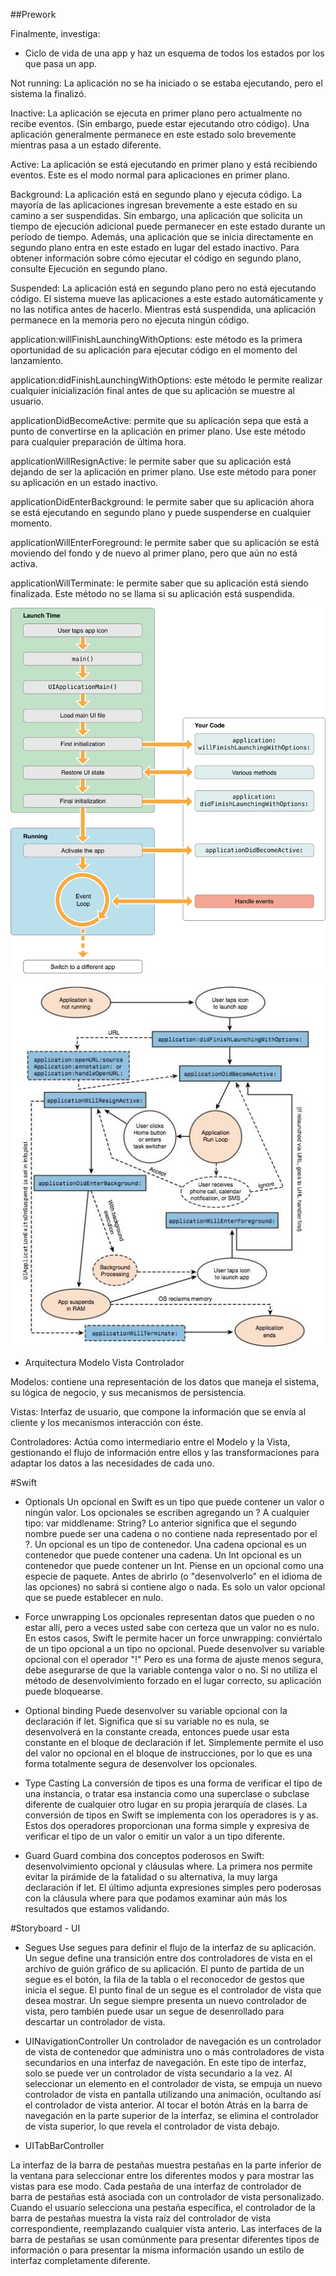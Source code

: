 ##Prework

Finalmente, investiga:
- Ciclo de vida de una app y haz un esquema de todos los estados por los que pasa un app.

Not running:
La aplicación no se ha iniciado o se estaba ejecutando, pero el sistema la finalizó.

Inactive:
La aplicación se ejecuta en primer plano pero actualmente no recibe eventos. (Sin embargo, puede estar ejecutando otro código). Una aplicación generalmente permanece en este estado solo brevemente mientras pasa a un estado diferente.

Active:
La aplicación se está ejecutando en primer plano y está recibiendo eventos. Este es el modo normal para aplicaciones en primer plano.

Background:
La aplicación está en segundo plano y ejecuta código. La mayoría de las aplicaciones ingresan brevemente a este estado en su camino a ser suspendidas. Sin embargo, una aplicación que solicita un tiempo de ejecución adicional puede permanecer en este estado durante un período de tiempo. Además, una aplicación que se inicia directamente en segundo plano entra en este estado en lugar del estado inactivo. Para obtener información sobre cómo ejecutar el código en segundo plano, consulte Ejecución en segundo plano.

Suspended:
La aplicación está en segundo plano pero no está ejecutando código. El sistema mueve las aplicaciones a este estado automáticamente y no las notifica antes de hacerlo. Mientras está suspendida, una aplicación permanece en la memoria pero no ejecuta ningún código.

application:willFinishLaunchingWithOptions: este método es la primera oportunidad de su aplicación para ejecutar código en el momento del lanzamiento.

application:didFinishLaunchingWithOptions: este método le permite realizar cualquier inicialización final antes de que su aplicación se muestre al usuario.

applicationDidBecomeActive: permite que su aplicación sepa que está a punto de convertirse en la aplicación en primer plano. Use este método para cualquier preparación de última hora.

applicationWillResignActive: le permite saber que su aplicación está dejando de ser la aplicación en primer plano. Use este método para poner su aplicación en un estado inactivo.

applicationDidEnterBackground: le permite saber que su aplicación ahora se está ejecutando en segundo plano y puede suspenderse en cualquier momento.

applicationWillEnterForeground: le permite saber que su aplicación se está moviendo del fondo y de nuevo al primer plano, pero que aún no está activa.

applicationWillTerminate: le permite saber que su aplicación está siendo finalizada. Este método no se llama si su aplicación está suspendida.

![Ciclo de vida](./mapa.png)

![Ciclo de vida](./esquema.jpeg)

- Arquitectura Modelo Vista Controlador

Modelos: contiene una representación de los datos que maneja el sistema, su lógica de negocio, y sus mecanismos de persistencia.

Vistas: Interfaz de usuario, que compone la información que se envía al cliente y los mecanismos interacción con éste.

Controladores: Actúa como intermediario entre el Modelo y la Vista, gestionando el flujo de información entre ellos y las transformaciones para adaptar los datos a las necesidades de cada uno.

#Swift

- Optionals
Un opcional en Swift es un tipo que puede contener un valor o ningún valor. Los opcionales se escriben agregando un ? A cualquier tipo:
var middlename: String?
Lo anterior significa que el segundo nombre puede ser una cadena o no contiene nada representado por el ?. Un opcional es un tipo de contenedor. Una cadena opcional es un contenedor que puede contener una cadena. Un Int opcional es un contenedor que puede contener un Int. Piense en un opcional como una especie de paquete. Antes de abrirlo (o "desenvolverlo" en el idioma de las opciones) no sabrá si contiene algo o nada. Es solo un valor opcional que se puede establecer en nulo.

- Force unwrapping
Los opcionales representan datos que pueden o no estar allí, pero a veces usted sabe con certeza que un valor no es nulo. En estos casos, Swift le permite hacer un force unwrapping: conviértalo de un tipo opcional a un tipo no opcional.
Puede desenvolver su variable opcional con el operador "!" Pero es una forma de ajuste menos segura, debe asegurarse de que la variable contenga valor o no. Si no utiliza el método de desenvolvimiento forzado en el lugar correcto, su aplicación puede bloquearse.

- Optional binding
Puede desenvolver su variable opcional con la declaración if let. Significa que si su variable no es nula, se desenvolverá en la constante creada, entonces puede usar esta constante en el bloque de declaración if let.
Simplemente permite el uso del valor no opcional en el bloque de instrucciones, por lo que es una forma totalmente segura de desenvolver los opcionales.

- Type Casting
La conversión de tipos es una forma de verificar el tipo de una instancia, o tratar esa instancia como una superclase o subclase diferente de cualquier otro lugar en su propia jerarquía de clases.
La conversión de tipos en Swift se implementa con los operadores is y as. Estos dos operadores proporcionan una forma simple y expresiva de verificar el tipo de un valor o emitir un valor a un tipo diferente.

- Guard
Guard combina dos conceptos poderosos en Swift: desenvolvimiento opcional y cláusulas where. La primera nos permite evitar la pirámide de la fatalidad o su alternativa, la muy larga declaración if let. El último adjunta expresiones simples pero poderosas con la cláusula where para que podamos examinar aún más los resultados que estamos validando.

#Storyboard - UI

- Segues
Use segues para definir el flujo de la interfaz de su aplicación. Un segue define una transición entre dos controladores de vista en el archivo de guión gráfico de su aplicación. El punto de partida de un segue es el botón, la fila de la tabla o el reconocedor de gestos que inicia el segue. El punto final de un segue es el controlador de vista que desea mostrar. Un segue siempre presenta un nuevo controlador de vista, pero también puede usar un segue de desenrollado para descartar un controlador de vista.

- UINavigationController
Un controlador de navegación es un controlador de vista de contenedor que administra uno o más controladores de vista secundarios en una interfaz de navegación. En este tipo de interfaz, solo se puede ver un controlador de vista secundario a la vez. Al seleccionar un elemento en el controlador de vista, se empuja un nuevo controlador de vista en pantalla utilizando una animación, ocultando así el controlador de vista anterior. Al tocar el botón Atrás en la barra de navegación en la parte superior de la interfaz, se elimina el controlador de vista superior, lo que revela el controlador de vista debajo.

- UITabBarController

La interfaz de la barra de pestañas muestra pestañas en la parte inferior de la ventana para seleccionar entre los diferentes modos y para mostrar las vistas para ese modo.
Cada pestaña de una interfaz de controlador de barra de pestañas está asociada con un controlador de vista personalizado. Cuando el usuario selecciona una pestaña específica, el controlador de la barra de pestañas muestra la vista raíz del controlador de vista correspondiente, reemplazando cualquier vista anterio. Las interfaces de la barra de pestañas se usan comúnmente para presentar diferentes tipos de información o para presentar la misma información usando un estilo de interfaz completamente diferente.
